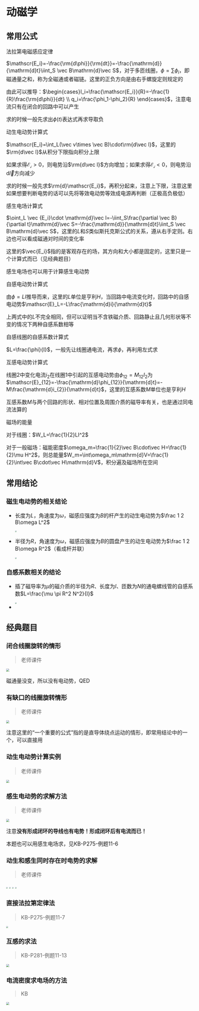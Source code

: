 # 动磁学

## 常用公式

 

法拉第电磁感应定律

$\mathscr{E_i}=-\frac{\rm{d\phi}}{\rm{dt}}=-\frac{\mathrm{d}}{\mathrm{d}t}\iint_S \vec B\mathrm{d}\vec S$，对于多匝线圈，$\phi=\sum\phi_i$，即磁通量之和，称为全磁通或者磁链。这里的正负方向是由右手螺旋定则规定的

由此可以推导：$\begin{cases}I_i=\frac{\mathscr{E_i}}{R}=-\frac{1}{R}\frac{\rm{d\phi}}{dt} \\ q_i=\frac{\phi_1-\phi_2}{R} \end{cases}$，注意电流只有在闭合的回路中可以产生

求的时候一般先求出$\phi(t)$表达式再求导取负



动生电动势计算式

$\mathscr{E_i}=\int_L(\vec v\times \vec B)\cdot\rm{d\vec l}$，这里的$\rm{d\vec l}$从积分下限指向积分上限

如果求得$\mathscr{E_i}>0$，则电势沿$\rm{d\vec l}$方向增加；如果求得$\mathscr{E_i}<0$，则电势沿$\mathrm{d}\vec l$方向减少

求的时候一般先求$\rm{d}\mathscr{E_i}$，再积分起来，注意上下限，注意这里如果想要判断电势的话可以先将等效电动势等效成电源再判断（正极高负极低）



感生电场计算式

$\oint_L \vec {E_i}\cdot \mathrm{d}\vec l=-\iint_S\frac{\partial \vec B}{\partial t}\mathrm{d}\vec S=-\frac{\mathrm{d}}{\mathrm{d}t}\iint_S \vec B\mathrm{d}\vec S$，这里的$L$和$S$类似斯托克斯公式的关系，遵从右手定则。右边也可以看成磁通对时间的变化率

这里的$\vec{E_i}$指的是客观存在的场，其方向和大小都是固定的，这里只是一个计算式而已（见经典题目）

感生电场也可以用于计算感生电动势



自感电动势计算式

由$\phi =LI$推导而来，这里的$L$单位是亨利$H$，当回路中电流变化时，回路中的自感电动势$\mathscr{E}_L=-L\frac{\mathrm{d}i}{\mathrm{d}t}$

上两式中的$L$不完全相同，但可以证明当不含铁磁介质、回路静止且几何形状等不变的情况下两种自感系数相等



自感线圈的自感系数计算式

$L=\frac{\phi}{I}$，一般先让线圈通电流，再求$\phi$，再利用左式求



互感电动势计算式

线圈$2$中变化电流$i_2$在线圈$1$中引起的互感电动势由$\phi_{12}=M_{12}I_2$为$\mathscr{E}_{12}=-\frac{\mathrm{d}\phi_{12}}{\mathrm{d}t}=-M\frac{\mathrm{d}i_{2}}{\mathrm{d}t}$，这里的互感系数$M$单位也是亨利$H$

互感系数$M$与两个回路的形状、相对位置及周围介质的磁导率有关，也是通过同电流法算的



磁场的能量

对于线圈：$W_L=\frac{1}{2}LI^2$

对于一般磁场：磁能密度$\omega_m=\frac{1}{2}\vec B\cdot\vec H=\frac{1}{2}\mu H^2$，则总能量$W_m=\int\omega_m\mathrm{d}V=\frac{1}{2}\int\vec B\cdot\vec H\mathrm{d}V$，积分遍及磁场所在空间





## 常用结论

### 磁生电动势的相关结论

* 长度为$L$，角速度为$\omega$，磁感应强度为$B$的杆产生的动生电动势为$\frac 1 2 B\omega L^2$

  <img src="动磁复习总结素材库/截屏2020-06-17 16.49.04.png" style="zoom:25%;" />

* 半径为$R$，角速度为$\omega$，磁感应强度为$B$的圆盘产生的动生电动势为$\frac 1 2 B\omega R^2$（看成杆并联）

  <img src="动磁复习总结素材库/截屏2020-06-17 16.50.21.png" style="zoom:25%;" />

  

### 自感系数相关的结论

* 插了磁导率为$\mu$的磁介质的半径为$R$、长度为$l$、匝数为$N$的通电螺线管的自感系数$L=\frac{\mu \pi R^2 N^2}{l}$

  <img src="动磁复习总结素材库/截屏2020-06-17 20.18.33.png" style="zoom:25%;" />

* 

## 经典题目



### 闭合线圈旋转的情形

> 老师课件

<img src="动磁复习总结素材库/截屏2020-06-17 16.53.24.png" style="zoom:50%;" />

磁通量没变，所以没有电动势，QED



### 有缺口的线圈旋转情形

> 老师课件

<img src="动磁复习总结素材库/截屏2020-06-17 16.54.45.png" style="zoom:50%;" />

注意这里的“一个重要的公式”指的是直导体绕点运动的情形，即常用结论中的一个，可以直接用



### 动生电动势计算实例

> 老师课件

<img src="动磁复习总结素材库/截屏2020-06-17 16.56.28.png" style="zoom:50%;" />



### 感生电动势的求解方法

> 老师课件

<img src="动磁复习总结素材库/截屏2020-06-17 18.42.18.png" style="zoom:50%;" />

注意**没有形成闭环的导线也有电势！形成闭环后有电流而已！**

本题也可以用感生电场求，见KB-P275-例题11-6



### 动生和感生同时存在时电势的求解

> 老师课件

<img src="动磁复习总结素材库/截屏2020-06-17 19.39.17.png" style="zoom:25%;" />

<img src="动磁复习总结素材库/截屏2020-06-17 19.39.22.png" style="zoom:25%;" />

<img src="动磁复习总结素材库/截屏2020-06-17 19.39.26.png" style="zoom:25%;" />

<img src="动磁复习总结素材库/截屏2020-06-17 19.45.19.png" style="zoom:25%;" />



### 直接法拉第定律法

> KB-P275-例题11-7

<img src="动磁复习总结素材库/new doc 2020-06-23 18.39.47_5.jpg" style="zoom:33%;" />

### 互感的求法

> KB-P281-例题11-13

<img src="动磁复习总结素材库/new doc 2020-06-23 18.39.47_6.jpg" style="zoom:50%;" />

### 电流密度求电场的方法

> KB

<img src="动磁复习总结素材库/new doc 2020-06-24 01.15.05_1.jpg" style="zoom:50%;" />

